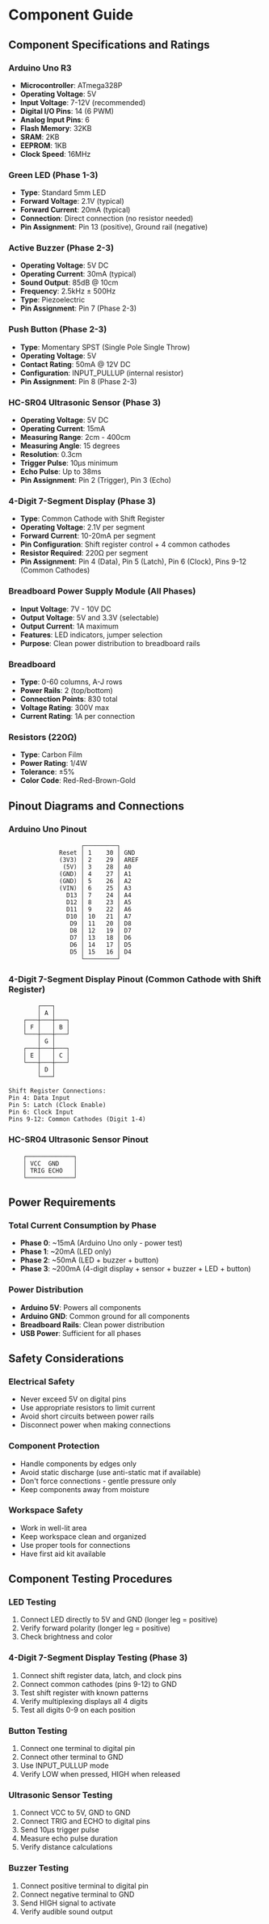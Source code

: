 # Component Guide

## Component Specifications and Ratings

### Arduino Uno R3
- **Microcontroller**: ATmega328P
- **Operating Voltage**: 5V
- **Input Voltage**: 7-12V (recommended)
- **Digital I/O Pins**: 14 (6 PWM)
- **Analog Input Pins**: 6
- **Flash Memory**: 32KB
- **SRAM**: 2KB
- **EEPROM**: 1KB
- **Clock Speed**: 16MHz

### Green LED (Phase 1-3)
- **Type**: Standard 5mm LED
- **Forward Voltage**: 2.1V (typical)
- **Forward Current**: 20mA (typical)
- **Connection**: Direct connection (no resistor needed)
- **Pin Assignment**: Pin 13 (positive), Ground rail (negative)

### Active Buzzer (Phase 2-3)
- **Operating Voltage**: 5V DC
- **Operating Current**: 30mA (typical)
- **Sound Output**: 85dB @ 10cm
- **Frequency**: 2.5kHz ± 500Hz
- **Type**: Piezoelectric
- **Pin Assignment**: Pin 7 (Phase 2-3)

### Push Button (Phase 2-3)
- **Type**: Momentary SPST (Single Pole Single Throw)
- **Operating Voltage**: 5V
- **Contact Rating**: 50mA @ 12V DC
- **Configuration**: INPUT_PULLUP (internal resistor)
- **Pin Assignment**: Pin 8 (Phase 2-3)

### HC-SR04 Ultrasonic Sensor (Phase 3)
- **Operating Voltage**: 5V DC
- **Operating Current**: 15mA
- **Measuring Range**: 2cm - 400cm
- **Measuring Angle**: 15 degrees
- **Resolution**: 0.3cm
- **Trigger Pulse**: 10μs minimum
- **Echo Pulse**: Up to 38ms
- **Pin Assignment**: Pin 2 (Trigger), Pin 3 (Echo)

### 4-Digit 7-Segment Display (Phase 3)
- **Type**: Common Cathode with Shift Register
- **Operating Voltage**: 2.1V per segment
- **Forward Current**: 10-20mA per segment
- **Pin Configuration**: Shift register control + 4 common cathodes
- **Resistor Required**: 220Ω per segment
- **Pin Assignment**: Pin 4 (Data), Pin 5 (Latch), Pin 6 (Clock), Pins 9-12 (Common Cathodes)

### Breadboard Power Supply Module (All Phases)
- **Input Voltage**: 7V - 10V DC
- **Output Voltage**: 5V and 3.3V (selectable)
- **Output Current**: 1A maximum
- **Features**: LED indicators, jumper selection
- **Purpose**: Clean power distribution to breadboard rails

### Breadboard
- **Type**: 0-60 columns, A-J rows
- **Power Rails**: 2 (top/bottom)
- **Connection Points**: 830 total
- **Voltage Rating**: 300V max
- **Current Rating**: 1A per connection

### Resistors (220Ω)
- **Type**: Carbon Film
- **Power Rating**: 1/4W
- **Tolerance**: ±5%
- **Color Code**: Red-Red-Brown-Gold

## Pinout Diagrams and Connections

### Arduino Uno Pinout
```
                    ┌─────────┐
              Reset │ 1    30 │ GND
              (3V3) │ 2    29 │ AREF
               (5V) │ 3    28 │ A0
              (GND) │ 4    27 │ A1
              (GND) │ 5    26 │ A2
              (VIN) │ 6    25 │ A3
                D13 │ 7    24 │ A4
                D12 │ 8    23 │ A5
                D11 │ 9    22 │ A6
                D10 │ 10   21 │ A7
                 D9 │ 11   20 │ D8
                 D8 │ 12   19 │ D7
                 D7 │ 13   18 │ D6
                 D6 │ 14   17 │ D5
                 D5 │ 15   16 │ D4
                    └─────────┘
```

### 4-Digit 7-Segment Display Pinout (Common Cathode with Shift Register)
```
        ┌───┐
        │ A │
    ┌───┼───┼───┐
    │ F │   │ B │
    └───┼───┼───┘
        │ G │
    ┌───┼───┼───┐
    │ E │   │ C │
    └───┼───┼───┘
        │ D │
        └───┘

Shift Register Connections:
Pin 4: Data Input
Pin 5: Latch (Clock Enable)
Pin 6: Clock Input
Pins 9-12: Common Cathodes (Digit 1-4)
```

### HC-SR04 Ultrasonic Sensor Pinout
```
    ┌─────────────┐
    │ VCC  GND    │
    │ TRIG ECHO   │
    └─────────────┘
```

## Power Requirements

### Total Current Consumption by Phase
- **Phase 0**: ~15mA (Arduino Uno only - power test)
- **Phase 1**: ~20mA (LED only)
- **Phase 2**: ~50mA (LED + buzzer + button)
- **Phase 3**: ~200mA (4-digit display + sensor + buzzer + LED + button)

### Power Distribution
- **Arduino 5V**: Powers all components
- **Arduino GND**: Common ground for all components
- **Breadboard Rails**: Clean power distribution
- **USB Power**: Sufficient for all phases

## Safety Considerations

### Electrical Safety
- Never exceed 5V on digital pins
- Use appropriate resistors to limit current
- Avoid short circuits between power rails
- Disconnect power when making connections

### Component Protection
- Handle components by edges only
- Avoid static discharge (use anti-static mat if available)
- Don't force connections - gentle pressure only
- Keep components away from moisture

### Workspace Safety
- Work in well-lit area
- Keep workspace clean and organized
- Use proper tools for connections
- Have first aid kit available

## Component Testing Procedures

### LED Testing
1. Connect LED directly to 5V and GND (longer leg = positive)
2. Verify forward polarity (longer leg = positive)
3. Check brightness and color

### 4-Digit 7-Segment Display Testing (Phase 3)
1. Connect shift register data, latch, and clock pins
2. Connect common cathodes (pins 9-12) to GND
3. Test shift register with known patterns
4. Verify multiplexing displays all 4 digits
5. Test all digits 0-9 on each position

### Button Testing
1. Connect one terminal to digital pin
2. Connect other terminal to GND
3. Use INPUT_PULLUP mode
4. Verify LOW when pressed, HIGH when released

### Ultrasonic Sensor Testing
1. Connect VCC to 5V, GND to GND
2. Connect TRIG and ECHO to digital pins
3. Send 10μs trigger pulse
4. Measure echo pulse duration
5. Verify distance calculations

### Buzzer Testing
1. Connect positive terminal to digital pin
2. Connect negative terminal to GND
3. Send HIGH signal to activate
4. Verify audible sound output
